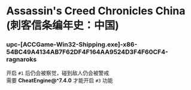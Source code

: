 # Assassin's Creed Chronicles China (刺客信条编年史：中国)

### upc-[ACCGame-Win32-Shipping.exe]-x86-54BC49A4134AB7F62DF4F164AA9524D3F4F60CF4-ragnaroks
开启 `#1` 后仍会被察觉，碰到敌人仍会被警戒  
需要 **CheatEngine@^7.4.0** 才能开启 `#3` 功能  